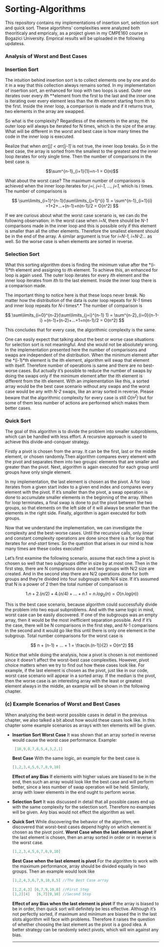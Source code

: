 # Sorting-Algorithms

This repository contains my implementations of insertion sort, selection sort and quick sort. These algortihms' complexities were analyzed both theoriticaly and empricaly, as a project given in my CMPE160 course in Bogazici University. Emprical results will be uploaded in the following updatess.


### Analysis of Worst and Best Cases

### Insertion Sort

The intuition behind insertion sort is to collect elements one by one and do it in a way that this collection always remains sorted. In my implementation of insertion sort, an enhanced for loop with two loops is used. Outer one iterates over every *i*th **element from the first to the last and  the inner one is iterating over every element less than the *i*th element starting from *i*th to the  first. Inside the inner loop, a comparison is made and if it returns true, two elements in the array are swapped.

So what is the complexity? Regardless of the elements in the array, the outer loop will always be iterated for N times, which is the size of the array. What will be different in the worst and best case is how many times the code in the inner loop is executed. 

Realize that when *arr[j] < arr[j-1]* is not true, the inner loop breaks. So in the best case, the array is sorted from the smallest to the greatest and the inner loop iterates for only single time. Then the number of comparisons  in the best case is 

$$\sum^{n-1}_{i=1}{1}=n-1 = O(n)$$

What about the worst case? The maximum number of comparisons is achieved when the inner loop iterates for *j=i, j=i-1, ..., j=1,* which is *i* times. The number of comparisons is

$$
\sum\limits_{i=1}^{n-1}(\sum\limits_{j=1}^{i} 1) = \sum^{n-1}_{i=1}{i} =1+2+...+(n-1)=n(n-1)/2 = O(n^2)
$$


If we are curious about what the worst case scenario is, we can do the following observation: in the worst case when *i=N*, there should be *N-1* comparisons made in the inner loop and this is possible only if this element is smaller than all the other elements. Therefore the smallest element should be in the end of the array. A similar argument is true for *i=N-1, i=N-2...* as well. So the worse case is when elements are sorted in reverse.

### Selection Sort

What this sorting algorithm does is finding the minimum value after the *(i-1)*th element and assigning to *i*th element. To achieve this, an enhanced for loop is again used. The outer loop iterates for every *i*th element and the inner loop iterates from *i*th to the last element. Inside the inner loop there is a comparison made. 

The important thing to notice here is that these loops never break. No matter how the distribution of the data is outer loop repeats for *N-1* times and inner loop repeats for *N*-*i* times*.* The number of comparison is

$$
\sum\limits_{i=0}^{n-2}(\sum\limits_{j=i}^{n-1} 1) = \sum^{n-2}_{i=0}{n-1-i} =(n-1)+(n-2)+...+1=n(n-1)/2 = O(n^2)
$$

This concludes that for every case, the algorithmic complexity is the same. 

One can easily expect that talking about the best or worse case situations for selection sort is not meaningful. And she would not be absolutely wrong. In the implementation presented here the number of comparisons and swaps are independent of the distribution. When the  minimum element after the *(i-1)*th element is the ith element, algorithm will swap that element with itself. Therefore number of operations is same and there are no best-worse cases. But actually it’s possible to reduce the number of swaps by doing the swaps only if the minimum element after the ith element is different from the ith element. With an implementation like this,  a sorted array would be the best case scenario without any swaps and the worst case would be any with *N-2* swaps, like an array sorted in reverse. Please beware that the algorithmic complexity for every case is still *$O(n^2)$* but for some of them less number of actions are performed which makes them better cases.

### Quick Sort

The goal of this algorithm is to divide the problem into smaller subproblems, which can be handled with less effort.  A recursive approach is used to achieve this divide-and-conquer strategy.

Firstly a pivot is chosen from the array. It can be the first, last or the middle element, or chosen randomly.Then algorithm compares every element with the pivot and separates them into two groups: elements that are smaller and greater than the pivot. Next, algorithm is again executed for each group until groups have only single element. 

In my implementation, the last element is chosen as the pivot. A for loop iterates from a given start index to a given end index and compares every element with the pivot. If it’s smaller than the pivot, a swap operation is done to accumulate smaller elements in the beginning of the array. When for loop terminates, a final swap is done to put the pivot between the two groups, so that elements on the left side of it will always be smaller than the elements in the right side. Finally, algorithm is again executed for both groups.

Now that we understand the implementation, we can investigate the complexity and the best-worse cases. Until the recursive calls, only linear and constant complexity operations are done since there is a for loop that iterates for *end-start* times. So the question that arises in our mind is how many times are these codes executed? 

Let’s first examine the following scenario, assume that each time a pivot is chosen so well that two subgroups differ in size by at most one. Then in the first step, there are N comparisons done and two groups with N/2 size are created. And in the second step there are N/2 operations done for both groups and they’re divided into four subgroups with N/4 size. If it’s assumed that N is a power of 2 then the total number of comparison is

$$
1.n + 2.(n/2) + 4.(n/4) +...+ n.1 = n.log_{2}(n) = O(n.log(n))
$$

This is the best case scenario, because algorithm could successfully divide the problem into two equal subproblems. And with the same logic in mind, worst case can be easily discovered. If one of the subgroups was an empty array, then it would be the most inefficient separation possible. And if it’s the case, there will be N comparisons in the first step, and N-1  comparisons in the second and it would go like this until there is only one element in the subgroup. Total number comparisons for the worst case is

$$
n + (n-1) + ... + 1 = \frac{n.(n-1)}{2} = O(n^2)
$$

Notice that while doing the analysis, how a pivot is chosen is not mentioned since it doesn’t affect the worst-best case complexities. However, pivot choice matters when we try to find out  how these cases look like. For example, if the last element is chosen as the pivot, just like in our code, worst case scenario will appear in a sorted array. If the median is the pivot, then the worse case is an interesting array with the least or greatest element always in the middle, an example will be shown in the following chapter.

### (c) Example Scenarios of Worst and Best Cases

When analyzing the best-worst possible cases in detail in the previous chapter, we also talked a bit about how would these cases look like. In this chapter some example scenarios as arrays with ten elements will be given.

- **Insertion Sort
Worst Case**
It was shown that an array sorted in reverse would cause the worst case performance. Example:
    
    ```java
     [10,9,8,7,6,5,4,3,2,1]
    ```
    
    **Best Case**
    With the same logic, an example for the best case is 
    
    ```java
    [1,2,3,4,5,6,7,8,9,10]
    ```
    
    **Effect of any Bias**
    If elements with higher values are biased to be in the end, then such an array would look like the best case and will perform better, since a less number of swap operation will be held. Similarly, array with lower elements in the end ought to perform worse.
    
- **Selection Sort**
It was discussed in detail that  all possible cases end up with the same complexity for the selection sort. Therefore no examples will be given. Any bias would not effect the algorithm as well.
- **Quick Sort**
While discovering the behavior of the algorithm, we discovered that worst-best cases depend highly on which element is chosen as the pivot point. 
**Worst Case when the last element is pivot**
If the last element is chosen, then an array sorted in order or in reverse is the worst case.
    
    ```java
    [1,2,3,4,5,6,7,8,9,10]
    ```
    
    **Best Case when the last element is pivot**
    For the algorithm to work with the maximum performance, array should be divided equally in two groups. Then an example would look like
    
    ```java
    [1,2,4,3,6,7,9,10,8,5] //The Best Case array
     
    [1,2,4,3] [6,7,9,10,8] //First Step
    [1,2][4]   [6,7][9,10] //Second Step
    ```
    
    **Effect of any Bias when the last element is pivot**
    If the array is biased to be in order, then quick sort will definitely be less effective. Although it’s not perfectly sorted, if maximum and minimum are biased the in the last slots algorithm will face with problems. Therefore it raises the question of whether choosing the last element as the pivot is a good idea. A better strategy can be randomly select pivots, which will win against any bias. 
    ****
 
